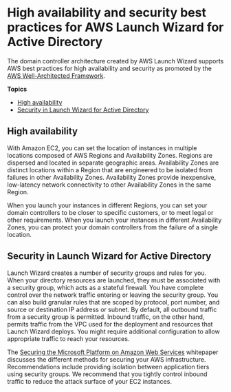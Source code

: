 # High availability and security best practices for AWS Launch Wizard for Active Directory<a name="launch-wizard-ad-best-practices"></a>

The domain controller architecture created by AWS Launch Wizard supports AWS best practices for high availability and security as promoted by the [AWS Well\-Architected Framework](https://docs.aws.amazon.com/wellarchitected/latest/framework/welcome.html)\.

**Topics**
+ [High availability](#launch-wizard-ad-ha)
+ [Security in Launch Wizard for Active Directory](#launch-wizard-ad-security)

## High availability<a name="launch-wizard-ad-ha"></a>

With Amazon EC2, you can set the location of instances in multiple locations composed of AWS Regions and Availability Zones\. Regions are dispersed and located in separate geographic areas\. Availability Zones are distinct locations within a Region that are engineered to be isolated from failures in other Availability Zones\. Availability Zones provide inexpensive, low\-latency network connectivity to other Availability Zones in the same Region\.

When you launch your instances in different Regions, you can set your domain controllers to be closer to specific customers, or to meet legal or other requirements\. When you launch your instances in different Availability Zones, you can protect your domain controllers from the failure of a single location\.

## Security in Launch Wizard for Active Directory<a name="launch-wizard-ad-security"></a>

Launch Wizard creates a number of security groups and rules for you\. When your directory resources are launched, they must be associated with a security group, which acts as a stateful firewall\. You have complete control over the network traffic entering or leaving the security group\. You can also build granular rules that are scoped by protocol, port number, and source or destination IP address or subnet\. By default, all outbound traffic from a security group is permitted\. Inbound traffic, on the other hand, permits traffic from the VPC used for the deployment and resources that Launch Wizard deploys\. You might require additional configuration to allow appropriate traffic to reach your resources\.

The [Securing the Microsoft Platform on Amazon Web Services](https://d1.awsstatic.com/whitepapers/aws-microsoft-platform-security.pdf) whitepaper discusses the different methods for securing your AWS infrastructure\. Recommendations include providing isolation between application tiers using security groups\. We recommend that you tightly control inbound traffic to reduce the attack surface of your EC2 instances\.